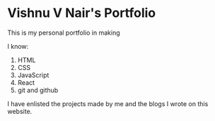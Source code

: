 # Vishnu V Nair's Portfolio

This is my personal portfolio in making

I know:

1. HTML
1. CSS
1. JavaScript
1. React 
1. git and github

I have enlisted the projects made by me and the blogs I wrote on this website.

